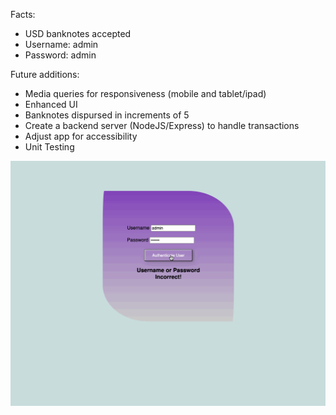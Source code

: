Facts: 
- USD banknotes accepted
- Username: admin
- Password: admin

Future additions:
- Media queries for responsiveness (mobile and tablet/ipad)
- Enhanced UI
- Banknotes dispursed in increments of 5
- Create a backend server (NodeJS/Express) to handle transactions
- Adjust app for accessibility
- Unit Testing

![ATM APP GIF](https://github.com/daaimah123/ATM_App/blob/main/ATM_GIF.gif)